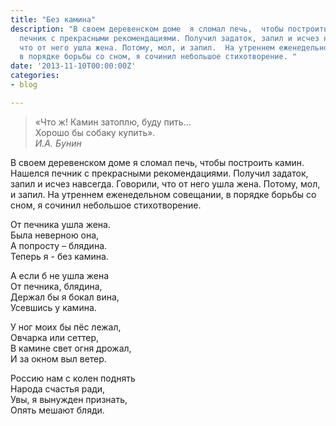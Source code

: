 ```yaml
---
title: "Без камина"
description: "В своем деревенском доме  я сломал печь,  чтобы построить камин. Нашелся
  печник с прекрасными рекомендациями. Получил задаток, запил и исчез навсегда. Говорили,
  что от него ушла жена. Потому, мол, и запил.  На утреннем еженедельном совещании,
  в порядке борьбы со сном, я сочинил небольшое стихотворение. "
date: '2013-11-10T00:00:00Z'
categories:
- blog

---
```

> «Что ж! Камин затоплю, буду пить...<br />
> Хорошо бы собаку купить». <br />
> *И.А. Бунин*

В своем деревенском доме  я сломал печь,  чтобы построить камин. Нашелся печник с прекрасными рекомендациями. Получил задаток, запил и исчез навсегда. Говорили, что от него ушла жена. Потому, мол, и запил.  На утреннем еженедельном совещании, в порядке борьбы со сном, я сочинил небольшое стихотворение.

От печника ушла жена.<br />
Была неверною она,<br />
А попросту – блядина.<br />
Теперь я - без камина.

А если б не ушла жена<br />
От печника, блядина,<br />
Держал бы я бокал вина,<br />
Усевшись у камина.

У ног моих бы пёс лежал, <br />
Овчарка или сеттер,<br />
В камине свет огня дрожал,<br />
И за окном выл ветер. 

Россию нам с колен поднять<br />
Народа счастья ради,<br />
Увы, я вынужден признать,<br />
Опять мешают бляди. 
